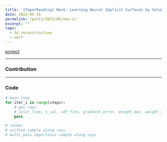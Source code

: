 ```yaml
---
title: '[PaperReading] NeuS: Learning Neural Implicit Surfaces by Volume Rendering for Multi-view Reconstruction, NeurIPS 2021 (Spotlight)'
date: 2022-05-31
permalink: /posts/2022/05/neu-s/
excerpt: ""
tags:
  - 3d reconstruction
  - nerf
---
```


[project](https://lingjie0206.github.io/papers/NeuS/index.htm)

---
### Contribution


---
### Code
```python
# main loop
for iter_i in range(steps):
    # get rays
    # color_fine, s_val, cdf_fine, gradient_error, weight_max, weight_sum = NeuSRenderer.render()
    pass
```

```python
# render
# uniform sample along rays
# multi pass importance sample along rays

```